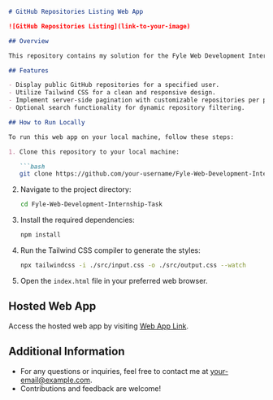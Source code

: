 
```markdown
# GitHub Repositories Listing Web App

![GitHub Repositories Listing](link-to-your-image)

## Overview

This repository contains my solution for the Fyle Web Development Internship application. The task was to design a web page that displays public GitHub repositories for a specific user. Instead of using Bootstrap and jQuery, I opted for the advantages of Tailwind CSS, a utility-first CSS framework. The goal was to create an intuitive user interface, implement server-side pagination, and optionally incorporate features like search functionality.

## Features

- Display public GitHub repositories for a specified user.
- Utilize Tailwind CSS for a clean and responsive design.
- Implement server-side pagination with customizable repositories per page.
- Optional search functionality for dynamic repository filtering.

## How to Run Locally

To run this web app on your local machine, follow these steps:

1. Clone this repository to your local machine:

   ```bash
   git clone https://github.com/your-username/Fyle-Web-Development-Internship-Task.git
   ```

2. Navigate to the project directory:

   ```bash
   cd Fyle-Web-Development-Internship-Task
   ```

3. Install the required dependencies:

   ```bash
   npm install
   ```

4. Run the Tailwind CSS compiler to generate the styles:

   ```bash
   npx tailwindcss -i ./src/input.css -o ./src/output.css --watch
   ```

5. Open the `index.html` file in your preferred web browser.

## Hosted Web App

Access the hosted web app by visiting [Web App Link](link-to-hosted-app).

## Additional Information

- For any questions or inquiries, feel free to contact me at your-email@example.com.
- Contributions and feedback are welcome!
```

